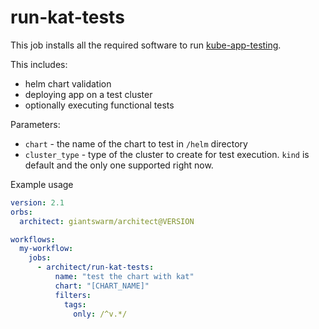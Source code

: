 
# run-kat-tests

This job installs all the required software to run
[kube-app-testing](https://github.com/giantswarm/kube-app-testing).

This includes:

- helm chart validation
- deploying app on a test cluster
- optionally executing functional tests

Parameters:

- `chart` - the name of the chart to test in `/helm` directory
- `cluster_type` - type of the cluster to create for test execution. `kind` is default
  and the only one supported right now.

Example usage

```yaml
version: 2.1
orbs:
  architect: giantswarm/architect@VERSION

workflows:
  my-workflow:
    jobs:
      - architect/run-kat-tests:
          name: "test the chart with kat"
          chart: "[CHART_NAME]"
          filters:
            tags:
              only: /^v.*/
```
